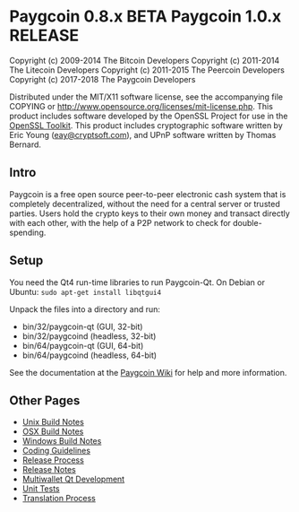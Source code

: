 Paygcoin 0.8.x BETA
Paygcoin 1.0.x RELEASE
====================

Copyright (c) 2009-2014 The Bitcoin Developers
Copyright (c) 2011-2014 The Litecoin Developers
Copyright (c) 2011-2015 The Peercoin Developers
Copyright (c) 2017-2018 The Paygcoin Developers

Distributed under the MIT/X11 software license, see the accompanying
file COPYING or http://www.opensource.org/licenses/mit-license.php.
This product includes software developed by the OpenSSL Project for use in the [OpenSSL Toolkit](http://www.openssl.org/). This product includes
cryptographic software written by Eric Young ([eay@cryptsoft.com](mailto:eay@cryptsoft.com)), and UPnP software written by Thomas Bernard.


Intro
---------------------
Paygcoin is a free open source peer-to-peer electronic cash system that is
completely decentralized, without the need for a central server or trusted
parties.  Users hold the crypto keys to their own money and transact directly
with each other, with the help of a P2P network to check for double-spending.


Setup
---------------------
You need the Qt4 run-time libraries to run Paygcoin-Qt. On Debian or Ubuntu:
	`sudo apt-get install libqtgui4`

Unpack the files into a directory and run:

- bin/32/paygcoin-qt (GUI, 32-bit)
- bin/32/paygcoind (headless, 32-bit)
- bin/64/paygcoin-qt (GUI, 64-bit)
- bin/64/paygcoind (headless, 64-bit)

See the documentation at the [Paygcoin Wiki](http://paygcoin.info)
for help and more information.


Other Pages
---------------------
- [Unix Build Notes](build-unix.md)
- [OSX Build Notes](build-osx.md)
- [Windows Build Notes](build-msw.md)
- [Coding Guidelines](coding.md)
- [Release Process](release-process.md)
- [Release Notes](release-notes.md)
- [Multiwallet Qt Development](multiwallet-qt.md)
- [Unit Tests](unit-tests.md)
- [Translation Process](translation_process.md)
